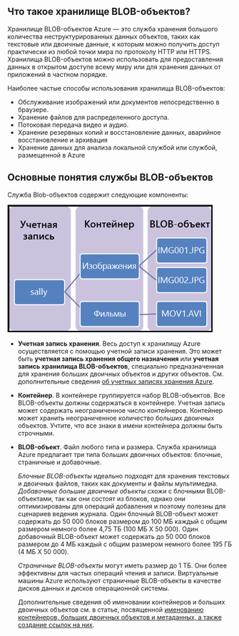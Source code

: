 ## <a name="what-is-blob-storage"></a>Что такое хранилище BLOB-объектов?
Хранилище BLOB-объектов Azure — это служба хранения большого количества неструктурированных данных объектов, таких как текстовые или двоичные данные, к которым можно получить доступ практически из любой точки мира по протоколу HTTP или HTTPS. Хранилища BLOB-объектов можно использовать для предоставления данных в открытом доступе всему миру или для хранения данных от приложений в частном порядке.

Наиболее частые способы использования хранилища BLOB-объектов:

* Обслуживание изображений или документов непосредственно в браузере.
* Хранение файлов для распределенного доступа.
* Потоковая передача видео и аудио.
* Хранение резервных копий и восстановление данных, аварийное восстановление и архивация
* Хранение данных для анализа локальной службой или службой, размещенной в Azure

## <a name="blob-service-concepts"></a>Основные понятия службы BLOB-объектов
Служба Blob-объектов содержит следующие компоненты:

![Архитектура большого двоичного объекта](./media/storage-blob-concepts-include/blob1.png)

* **Учетная запись хранения**. Весь доступ к хранилищу Azure осуществляется с помощью учетной записи хранения. Это может быть **учетная запись хранения общего назначения** или **учетная запись хранилища BLOB-объектов**, специально предназначенная для хранения больших двоичных объектов и других объектов. См. дополнительные сведения [об учетных записях хранения Azure](../articles/storage/storage-create-storage-account.md).
* **Контейнер**. В контейнере группируется набор BLOB-объектов. Все BLOB-объекты должны содержаться в контейнере. Учетная запись может содержать неограниченное число контейнеров. Контейнер может хранить неограниченное количество больших двоичных объектов. Учтите, что все знаки в имени контейнера должны быть строчными.
* **BLOB-объект**. Файл любого типа и размера. Служба хранилища Azure предлагает три типа больших двоичных объектов: блочные, страничные и добавочные.
  
    *Блочные BLOB-объекты* идеально подходят для хранения текстовых и двоичных файлов, таких как документы и файлы мультимедиа. *Добавочные большие двоичные объекты* схожи с блочными BLOB-объектами, так как они состоят из блоков, однако они оптимизированы для операций добавления и поэтому полезны для сценариев ведения журнала. Один блочный BLOB-объект может содержать до 50 000 блоков размером до 100 МБ каждый с общим размером немного более 4,75 ТБ (100 МБ X 50 000). Один добавочный BLOB-объект может содержать до 50 000 блоков размером до 4 МБ каждый с общим размером немного более 195 ГБ (4 МБ X 50 000).
  
    *Страничные BLOB-объекты* могут иметь размер до 1 ТБ. Они более эффективны для частых операций чтения и записи. Виртуальные машины Azure используют страничные BLOB-объекты в качестве дисков данных и дисков операционной системы.
  
    Дополнительные сведения об именовании контейнеров и больших двоичных объектов см. в статье, посвященной [именованию контейнеров, больших двоичных объектов и метаданных, а также создание ссылок на них](/rest/api/storageservices/Naming-and-Referencing-Containers--Blobs--and-Metadata).

